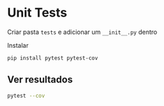 # Unit Tests

Criar pasta `tests` e adicionar um `__init__.py` dentro

Instalar

```sh
pip install pytest pytest-cov
```

## Ver resultados

```sh
pytest --cov
```
